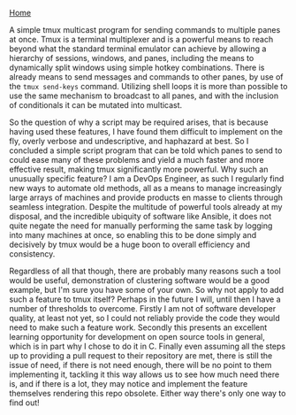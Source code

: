 [Home](https://github.enim.ga/)

A simple tmux multicast program for sending commands to multiple panes at once. Tmux is a terminal multiplexer and is a powerful means to reach beyond what the standard terminal emulator can achieve by allowing a hierarchy of sessions, windows, and panes, including the means to dynamically split windows using simple hotkey combinations. There is already means to send messages and commands to other panes, by use of the `tmux send-keys` command. Utilizing shell loops it is more than possible to use the same mechanism to broadcast to all panes, and with the inclusion of conditionals it can be mutated into multicast.

So the question of why a script may be required arises, that is because having used these features, I have found them difficult to implement on the fly, overly verbose and undescriptive, and haphazard at best. So I concluded a simple script program that can be told which panes to send to could ease many of these problems and yield a much faster and more effective result, making tmux significantly more powerful. Why such an unusually specific feature? I am a DevOps Engineer, as such I regularly find new ways to automate old methods, all as a means to manage increasingly large arrays of machines and provide products en masse to clients through seamless integration. Despite the multitude of powerful tools already at my disposal, and the incredible ubiquity of software like Ansible, it does not quite negate the need for manually performing the same task by logging into many machines at once, so enabling this to be done simply and decisively by tmux would be a huge boon to overall efficiency and consistency.

Regardless of all that though, there are probably many reasons such a tool would be useful, demonstration of clustering software would be a good example, but I'm sure you have some of your own. So why not apply to add such a feature to tmux itself? Perhaps in the future I will, until then I have a number of thresholds to overcome. Firstly I am not of software developer quality, at least not yet, so I could not reliably provide the code they would need to make such a feature work. Secondly this presents an excellent learning opportunity for development on open source tools in general, which is in part why I chose to do it in C. Finally even assuming all the steps up to providing a pull request to their repository are met, there is still the issue of need, if there is not need enough, there will be no point to them implementing it, tackling it this way allows us to see how much need there is, and if there is a lot, they may notice and implement the feature themselves rendering this repo obsolete. Either way there's only one way to find out!
